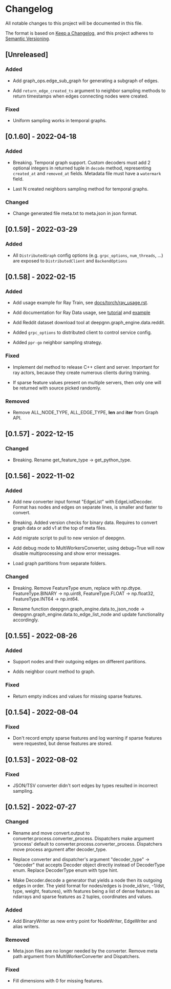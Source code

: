 # Changelog
All notable changes to this project will be documented in this file.

The format is based on [Keep a Changelog](https://keepachangelog.com/en/1.0.0/),
and this project adheres to [Semantic Versioning](https://semver.org/spec/v2.0.0.html).

## [Unreleased]

### Added
- Add graph_ops.edge_sub_graph for generating a subgraph of edges.

- Add `return_edge_created_ts` argument to neighbor sampling methods to return timestamps when edges connecting nodes were created.

### Fixed
- Uniform sampling works in temporal graphs.

## [0.1.60] - 2022-04-18

### Added
- Breaking. Temporal graph support. Custom decoders must add 2 optional integers in returned tuple in  `decode` method, representing `created_at` and `removed_at` fields. Metadata file must have a `watermark` field.

- Last N created neighbors sampling method for temporal graphs.

### Changed
- Change generated file meta.txt to meta.json in json format.

## [0.1.59] - 2022-03-29

### Added
- All `DistributedGraph` config options (e.g. `grpc_options`, `num_threads`, ...) are exposed to `DistributedClient` and `BackendOptions`

## [0.1.58] - 2022-02-15

### Added
- Add usage example for Ray Train, see [docs/torch/ray_usage.rst](https://github.com/microsoft/DeepGNN/tree/main/docs/torch/ray_usage.rst).

- Add documentation for Ray Data usage, see [tutorial](https://github.com/microsoft/DeepGNN/tree/main/docs/graph_engine/dataset.rst) and [example](https://github.com/microsoft/DeepGNN/tree/main/docs/graph_engine/ray_usage_advanced.rst)

- Add Reddit dataset download tool at deepgnn.graph_engine.data.reddit.

- Added `grpc_options` to distributed client to control service config.

- Added `ppr-go` neighbor sampling strategy.

### Fixed
- Implement del method to release C++ client and server. Important for ray actors, because they create numerous clients during training.

- If sparse feature values present on multiple servers, then only one will be returned with source picked randomly.

### Removed
- Remove ALL_NODE_TYPE, ALL_EDGE_TYPE, __len__ and __iter__ from Graph API.

## [0.1.57] - 2022-12-15

### Changed
- Breaking. Rename get_feature_type -> get_python_type.

## [0.1.56] - 2022-11-02

### Added
- Add new converter input format "EdgeList" with EdgeListDecoder. Format has nodes and edges on separate lines, is smaller and faster to convert.

- Breaking. Added version checks for binary data. Requires to convert graph data or add v1 at the top of meta files.

- Add migrate script to pull to new version of deepgnn.

- Add debug mode to MultiWorkersConverter, using debug=True will now disable multiprocessing and show error messages.

- Load graph partitions from separate folders.

### Changed
- Breaking. Remove FeatureType enum, replace with np.dtype. FeatureType.BINARY -> np.uint8, FeatureType.FLOAT -> np.float32, FeatureType.INT64 -> np.int64.

- Rename function deepgnn.graph_engine.data.to_json_node -> deepgnn.graph_engine.data.to_edge_list_node and update functionality accordingly.

## [0.1.55] - 2022-08-26

### Added
- Support nodes and their outgoing edges on different partitions.

- Adds neighbor count method to graph.

### Fixed
- Return empty indices and values for missing sparse features.

## [0.1.54] - 2022-08-04

### Fixed
- Don't record empty sparse features and log warning if sparse features were requested, but dense features are stored.

## [0.1.53] - 2022-08-02

### Fixed
- JSON/TSV converter didn't sort edges by types resulted in incorrect sampling.

## [0.1.52] - 2022-07-27

### Changed
- Rename and move convert.output to converter.process.converter_process. Dispatchers make argument 'process' default to converter.process.converter_process. Dispatchers move process argument after decoder_type.

- Replace converter and dispatcher's argument "decoder_type" -> "decoder" that accepts Decoder object directly instead of DecoderType enum. Replace DecoderType enum with type hint.

- Make Decoder.decode a generator that yields a node then its outgoing edges in order. The yield format for nodes/edges is (node_id/src, -1/dst, type, weight, features), with features being a list of dense features as ndarrays and sparse features as 2 tuples, coordinates and values.

### Added
- Add BinaryWriter as new entry point for NodeWriter, EdgeWriter and alias writers.

### Removed
- Meta.json files are no longer needed by the converter. Remove meta path argument from MultiWorkerConverter and Dispatchers.

### Fixed
- Fill dimensions with 0 for missing features.
